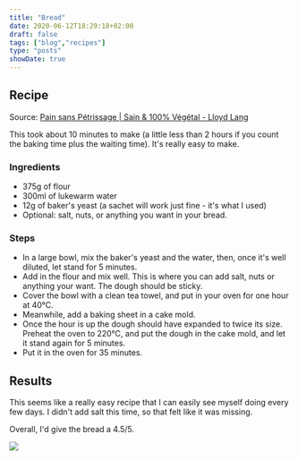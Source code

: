 ```yaml
---
title: "Bread"
date: 2020-06-12T18:29:18+02:00
draft: false
tags: ["blog","recipes"]
type: "posts"
showDate: true
---
```


## Recipe

Source: [Pain sans Pétrissage | Sain & 100% Végétal - Lloyd Lang](https://www.youtube.com/watch?v=4d7pFDvNXE8)

This took about 10 minutes to make (a little less than 2 hours if you count the baking time plus the waiting time). It's really easy to make.

### Ingredients

- 375g of flour
- 300ml of lukewarm water
- 12g of baker's yeast (a sachet will work just fine - it's what I used)
- Optional: salt, nuts, or anything you want in your bread.

### Steps

- In a large bowl, mix the baker's yeast and the water, then, once it's well diluted, let stand for 5 minutes.
- Add in the flour and mix well. This is where you can add salt, nuts or anything your want. The dough should be sticky.
- Cover the bowl with a clean tea towel, and put in your oven for one hour at 40°C.
- Meanwhile, add a baking sheet in a cake mold.
- Once the hour is up the dough should have expanded to twice its size. Preheat the oven to 220°C, and put the dough in the cake mold, and let it stand again for 5 minutes.
- Put it in the oven for 35 minutes.

## Results

This seems like a really easy recipe that I can easily see myself doing every few days. I didn't add salt this time, so that felt like it was missing.

Overall, I'd give the bread a 4.5/5.

[![](/assets/IMG_20200612_175739.jpg)](/assets/IMG_20200612_175739.jpg)
